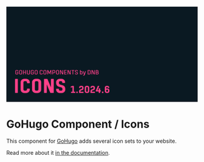 ![](../../documentation/icons/header-card.png)

# GoHugo Component / Icons

This component for [GoHugo](https://gohugo.io/) adds several icon sets to your website.

Read more about it [in the documentation](https://kollitsch.dev/gohugo/icons/).
